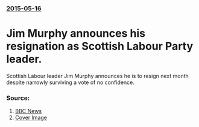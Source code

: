 ### [2015-05-16](/news/2015/05/16/index.md)

#  Jim Murphy announces his resignation as Scottish Labour Party leader. 

Scottish Labour leader Jim Murphy announces he is to resign next month despite narrowly surviving a vote of no confidence.


### Source:

1. [BBC News](http://www.bbc.co.uk/news/uk-scotland-scotland-politics-32760196)
1. [Cover Image](http://ichef-1.bbci.co.uk/news/1024/media/images/83041000/jpg/_83041286_murphypa2.jpg)
